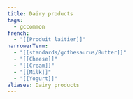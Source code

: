 ```yaml
---
title: Dairy products
tags:
  - gccommon
french:
  - "[[Produit laitier]]"
narrowerTerm:
  - "[[standards/gcthesaurus/Butter]]"
  - "[[Cheese]]"
  - "[[Cream]]"
  - "[[Milk]]"
  - "[[Yogurt]]"
aliases: Dairy products
---
```


